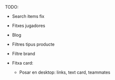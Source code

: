 TODO:

- Search items fix
- Fitxes jugadores
- Blog
- Filtres tipus producte
- Filtre brand

- Fitxa card:
  - Posar en desktop: links, text card, teammates
